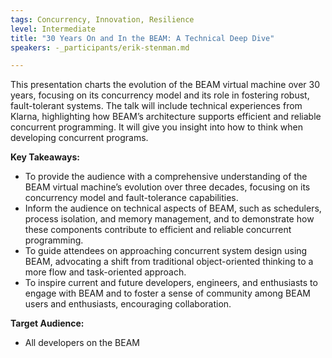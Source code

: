 ```yaml
---
tags: Concurrency, Innovation, Resilience
level: Intermediate
title: "30 Years On and In the BEAM: A Technical Deep Dive"
speakers: -_participants/erik-stenman.md

---
```

This presentation charts the evolution of the BEAM virtual machine over 30 years, focusing on its concurrency model and its role in fostering robust, fault-tolerant systems.
The talk will include technical experiences from Klarna, highlighting how BEAM’s architecture supports efficient and reliable concurrent programming. It will give you insight into how to think when developing concurrent programs.


**Key Takeaways:**
- To provide the audience with a comprehensive understanding of the BEAM virtual machine’s evolution over three decades, focusing on its concurrency model and fault-tolerance capabilities.
- Inform the audience on technical aspects of BEAM, such as schedulers, process isolation, and memory management, and to demonstrate how these components contribute to efficient and reliable concurrent programming.
- To guide attendees on approaching concurrent system design using BEAM, advocating a shift from traditional object-oriented thinking to a more flow and task-oriented approach.
- To inspire current and future developers, engineers, and enthusiasts to engage with BEAM and to foster a sense of community among BEAM users and enthusiasts, encouraging collaboration.

**Target Audience:**
- All developers on the BEAM


